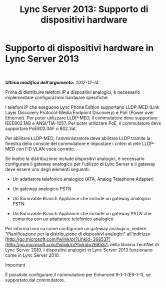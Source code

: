 ﻿---
title: 'Lync Server 2013: Supporto di dispositivi hardware'
TOCTitle: Supporto di dispositivi hardware
ms:assetid: ba07ca91-32b4-49cf-801c-47a2d1d96e18
ms:mtpsurl: https://technet.microsoft.com/it-it/library/Gg412908(v=OCS.15)
ms:contentKeyID: 49301777
ms.date: 08/24/2015
mtps_version: v=OCS.15
ms.translationtype: HT
---

# Supporto di dispositivi hardware in Lync Server 2013

 

_**Ultima modifica dell'argomento:** 2012-12-14_

Prima di distribuire telefoni IP e dispositivi analogici, è necessario implementare configurazioni hardware specifiche.

I telefoni IP che eseguono Lync Phone Edition supportano LLDP-MED (Link Layer Discovery Protocol-Media Endpoint Discovery) e PoE (Power over Ethernet). Per poter utilizzare LLDP-MED, il commutatore deve supportare IEEE802.1AB e ANSI/TIA-1057. Per poter utilizzare PoE, il commutatore deve supportare PoE802.3AF o 802.3at.

Per abilitare LLDP-MED, l'amministratore deve abilitare LLDP tramite la finestra della console del commutatore e impostare i criteri di rete LLDP-MED con l'ID VLAN voce corretto.

Se inoltre la distribuzione include dispositivi analogici, è necessario configurare il gateway analogico per l'utilizzo di Lync Server e il gateway deve essere uno degli elementi seguenti:

  - Un adattatore telefonico analogico (ATA, Analog Telephone Adapter)

  - Un gateway analogico PSTN

  - Un Survivable Branch Appliance che include un gateway analogico PSTN

  - Un Survivable Branch Appliance che include un gateway PSTN che comunica con un adattatore telefonico analogico

Per informazioni su come configurare un gateway analogico, vedere "Pianificazione per la distribuzione di dispositivi analogici" all'indirizzo [http://go.microsoft.com/fwlink/p/?LinkId=268537](http://go.microsoft.com/fwlink/p/?linkid=268537) nella libreria TechNet di Lync Server 2010. I dispositivi analogici in Lync Server 2013 funzionano come in Lync Server 2010.

> [!IMPORTANT]  
> È possibile configurare il commutatore per Enhanced 9-1-1 (E9-1-1), se supportato dal commutatore.
